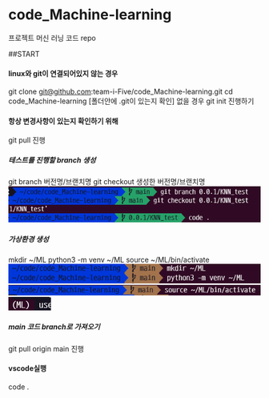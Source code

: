 # code_Machine-learning
프로젝트 머신 러닝 코드 repo

##START
#### linux와 git이 연결되어있지 않는 경우
git clone git@github.com:team-i-Five/code_Machine-learning.git
cd code_Machine-learning
[폴더안에 .git이 있는지 확인]
없을 경우 git init 진행하기

#### 항상 변경사항이 있는지 확인하기 위해 
git pull 진행

##### 테스트를 진행할 branch 생성
git branch 버전명/브랜치명
git checkout 생성한 버전명/브랜치명
![branch_ex](images/branch_ex.png)
##### 가상환경 생성
mkdir ~/ML
python3 -m venv ~/ML
source ~/ML/bin/activate
![ml_ex1](images/ml_ex1.png)
![ml_ex2](images/ml_ex2.png)
![ml_ex3](images/ml_ex3.png)

##### main 코드 branch로 가져오기
git pull origin main 진행

#### vscode실행
code .